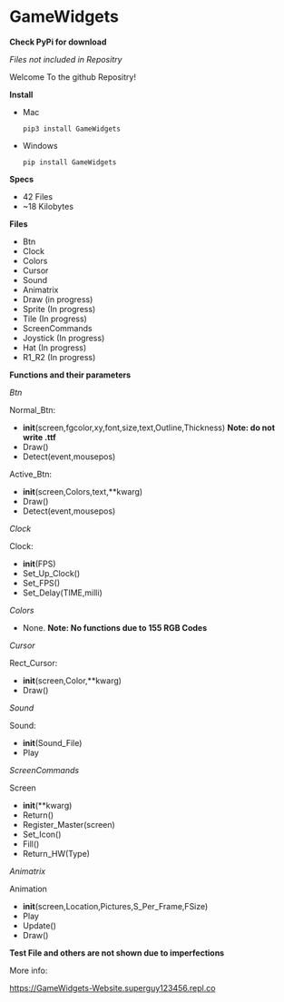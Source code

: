 # GameWidgets

**Check PyPi for download**

*Files not included in Repositry*

Welcome To the github Repositry!

**Install**

* Mac

  ```pip3 install GameWidgets```
  
* Windows

  ```pip install GameWidgets```

**Specs**

* 42 Files
* ~18 Kilobytes

**Files**

* Btn
* Clock
* Colors
* Cursor
* Sound
* Animatrix
* Draw (in progress)
* Sprite (In progress)
* Tile (In progress)
* ScreenCommands
* Joystick (In progress)
* Hat (In progress)
* R1_R2 (In progress)

**Functions and their parameters**

*Btn*

Normal_Btn:
  - __init__(screen,fgcolor,xy,font,size,text,Outline,Thickness)    **Note: do not write .ttf**
  - Draw()
  - Detect(event,mousepos)

Active_Btn:
  - __init__(screen,Colors,text,**kwarg)
  - Draw()
  - Detect(event,mousepos)

*Clock*

Clock:
  - __init__(FPS)
  - Set_Up_Clock()
  - Set_FPS()
  - Set_Delay(TIME,milli)

*Colors*
  - None.      **Note: No functions due to 155 RGB Codes**

*Cursor*

Rect_Cursor:
  - __init__(screen,Color,**kwarg)
  - Draw()

*Sound*

Sound:
  - __init__(Sound_File)
  - Play

*ScreenCommands*

Screen
  - __init__(**kwarg)
  - Return()
  - Register_Master(screen)
  - Set_Icon()
  - Fill()
  - Return_HW(Type)

*Animatrix*

Animation
  - __init__(screen,Location,Pictures,S_Per_Frame,FSize)
  - Play
  - Update()
  - Draw()

**Test File and others are not shown due to imperfections**

More info:

https://GameWidgets-Website.superguy123456.repl.co
